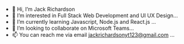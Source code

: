- 👋 Hi, I’m Jack Richardson
- 👀 I’m interested in Full Stack Web Development and UI UX Design...
- 🌱 I’m currently learning Javascript, Node.js and React.js ...
- 💞️ I’m looking to collaborate on Microsoft Teams...
- 📫 You can reach me via email jackrichardsonyt123@gmail.com ...

<!---
jackr7059/jackr7059 is a ✨ special ✨ repository because its `README.md` (this file) appears on your GitHub profile.
You can click the Preview link to take a look at your changes.
--->
